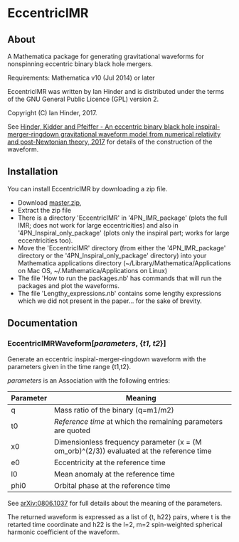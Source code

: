 # EccentricIMR

## About

A Mathematica package for generating gravitational waveforms for
nonspinning eccentric binary black hole mergers.

Requirements: Mathematica v10 (Jul 2014) or later

EccentricIMR was written by Ian Hinder and is distributed under the terms of the GNU General Public Licence (GPL) version 2.

Copyright (C) Ian Hinder, 2017.

See [Hinder, Kidder and Pfeiffer - An eccentric binary black hole inspiral-merger-ringdown gravitational waveform model from numerical relativity and post-Newtonian theory, 2017](http://arxiv.org/abs/1709.02007) for details of the construction of the waveform.

## Installation

You can install EccentricIMR by downloading a zip file.

- Download [master.zip](https://github.com/sashwattanay/EccentricIMR/archive/master.zip),
- Extract the zip file
- There is a directory 'EccentricIMR' in '4PN_IMR_package' (plots the full IMR; does not work for large eccentricities) and also in '4PN_Inspiral_only_package' (plots only the inspiral part; works for large eccentricities too).
- Move the 'EccentricIMR' directory (from either the '4PN_IMR_package' directory or the '4PN_Inspiral_only_package' directory) into your Mathematica applications directory
(~/Library/Mathematica/Applications on Mac OS,
~/.Mathematica/Applications on Linux)
- The file 'How to run the packages.nb' has commands that will run the packages and plot the waveforms.
- The file 'Lengthy_expressions.nb' contains some lengthy expressions which we did not present in the paper... for the sake of brevity. 


## Documentation

### EccentricIMRWaveform[_parameters_, {_t1_, _t2_}]

Generate an eccentric inspiral-merger-ringdown waveform with the parameters given in the time range {t1,t2}.  

_parameters_ is an Association with the following entries:

Parameter | Meaning
--------- | ---
q         | Mass ratio of the binary (q=m1/m2)
t0        | _Reference time_ at which the remaining parameters are quoted
x0        | Dimensionless frequency parameter (x = (M om_orb)^(2/3)) evaluated at the reference time
e0		   | Eccentricity at the reference time
l0		   | Mean anomaly at the reference time
phi0	   | Orbital phase at the reference time

See [arXiv:0806.1037](http://arxiv.org/abs/arXiv:0806.1037) for full details about the meaning of the parameters.

The returned waveform is expressed as a list of {t, h22} pairs, where t is the retarted time coordinate and h22 is the l=2, m=2 spin-weighted spherical harmonic coefficient of the waveform.
